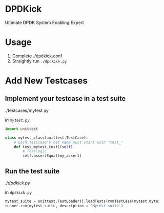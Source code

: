 # DPDKick
Ultimate DPDK System Enabling Expert

# Usage

1. Complete ./dpdkick.conf
2. Straightly run
`./dpdkick.py`

# Add New Testcases

## Implement your testcase in a test suite
./testcases/mytest.py

_in `mytest.py`_

```python
import unittest

class mytest_class(unittest.TestCase):
    # Each testcase's def name must start with "test_"
    def test_mytest_test1(self):
        # Testlogic
        self.assertEqual(my_assert)
```

## Run the test suite
_./dpdkick.py_

in `dpdkick.py`

```python
mytest_suite = unittest.TestLoader().loadTestsFromTestCase(mytest.mytest_class)
runner.run(mytest_suite, description = 'Mytest suite')
```

